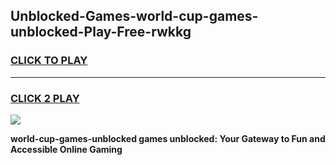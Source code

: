 
## Unblocked-Games-world-cup-games-unblocked-Play-Free-rwkkg
<h3>
<a href="https://premium76.site?title=world-cup-games-unblocked&ref=17A">CLICK TO PLAY</a></h3>
<hr>

<h3>
<a href="https://premium76.site?title=world-cup-games-unblocked&ref=17A">CLICK 2 PLAY</a>
  
</h3>

<a href="https://premium76.site?title=world-cup-games-unblocked&ref=17A"><img src="https://clearcache.store/games.png"></a>


**world-cup-games-unblocked games unblocked: Your Gateway to Fun and Accessible Online Gaming**
